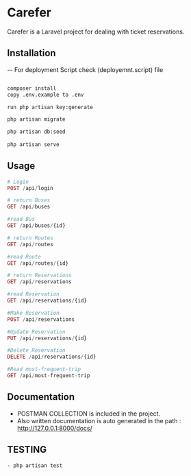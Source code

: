 # Carefer

Carefer is a Laravel project for dealing with ticket reservations.

## Installation

-- For deployment Script check (deployemnt.script) file

```bash

composer install
copy .env.example to .env

run php artisan key:generate

php artisan migrate

php artisan db:seed
 
php artisan serve

```

## Usage

```php
# Login
POST /api/login

# return Buses
GET /api/buses

#read Bus
GET /api/buses/{id}

# return Routes
GET /api/routes

#read Route
GET /api/routes/{id}

# return Reservations
GET /api/reservations

#read Reservation
GET /api/reservations/{id}

#Make Reservation
POST /api/reservations

#Update Reservation
PUT /api/reservations/{id}

#Delete Reservation
DELETE /api/reservations/{id}

#Read most-frequent-trip
GET /api/most-frequent-trip

```

## Documentation
 - POSTMAN COLLECTION is included in the project.
 - Also written documentation is auto generated in the path : http://127.0.0.1:8000/docs/

## TESTING
    - php artisan test


